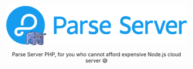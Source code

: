 <p align="center">
    <img alt="Parse Server" src="parse-server-logo-php.png" width="500">
  </a>
</p>

<p align="center">
  Parse Server PHP, for you who cannot afford expensive Node.js cloud server 😅
</p>
